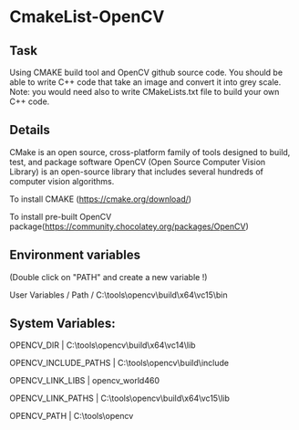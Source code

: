 # CmakeList-OpenCV

Task
----
Using CMAKE build tool and OpenCV github source code. You should be able to write C++ code that take an image
and convert it into grey scale. 
Note: you would need also to write CMakeLists.txt file to build your own C++ code. 


Details
-------
CMake is an open source, cross-platform family of tools
designed to build, test, and package software
OpenCV (Open Source Computer Vision Library) is an open-source library that includes several
hundreds of computer vision algorithms.

To install CMAKE (https://cmake.org/download/)

To install pre-built OpenCV package(https://community.chocolatey.org/packages/OpenCV)
 

 Environment variables
 ---------------------
(Double click on "PATH" and create a new variable !)

User Variables / Path / C:\tools\opencv\build\x64\vc15\bin

System Variables:
-----------------
OPENCV_DIR            | C:\tools\opencv\build\x64\vc14\lib

OPENCV_INCLUDE_PATHS  | C:\tools\opencv\build\include

OPENCV_LINK_LIBS      | opencv_world460

OPENCV_LINK_PATHS     | C:\tools\opencv\build\x64\vc15\lib

OPENCV_PATH           | C:\tools\opencv
